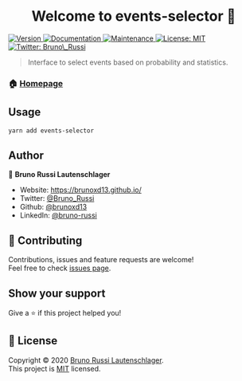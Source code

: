 <h1 align="center">Welcome to events-selector 👋</h1>
<p>
  <a href="https://www.npmjs.com/package/events-selector" target="_blank">
    <img alt="Version" src="https://img.shields.io/npm/v/events-selector.svg">
  </a>
  <a href="https://github.com/brunoxd13/events-selector#readme" target="_blank">
    <img alt="Documentation" src="https://img.shields.io/badge/documentation-yes-brightgreen.svg" />
  </a>
  <a href="https://github.com/brunoxd13/events-selector/graphs/commit-activity" target="_blank">
    <img alt="Maintenance" src="https://img.shields.io/badge/Maintained%3F-yes-green.svg" />
  </a>
  <a href="https://github.com/brunoxd13/events-selector/blob/master/LICENSE" target="_blank">
    <img alt="License: MIT" src="https://img.shields.io/github/license/brunoxd13/events-selector" />
  </a>
  <a href="https://twitter.com/Bruno\_Russi" target="_blank">
    <img alt="Twitter: Bruno\_Russi" src="https://img.shields.io/twitter/follow/Bruno_Russi.svg?style=social" />
  </a>
</p>

> Interface to select events based on probability and statistics.

### 🏠 [Homepage](https://github.com/brunoxd13/events-selector#readme)

## Usage

```sh
yarn add events-selector
```

## Author

👤 **Bruno Russi Lautenschlager**

- Website: https://brunoxd13.github.io/
- Twitter: [@Bruno_Russi](https://twitter.com/Bruno_Russi)
- Github: [@brunoxd13](https://github.com/brunoxd13)
- LinkedIn: [@bruno-russi](https://linkedin.com/in/bruno-russi)

## 🤝 Contributing

Contributions, issues and feature requests are welcome!<br />Feel free to check [issues page](https://github.com/brunoxd13/events-selector/issues).

## Show your support

Give a ⭐️ if this project helped you!

## 📝 License

Copyright © 2020 [Bruno Russi Lautenschlager](https://github.com/brunoxd13).<br />
This project is [MIT](https://github.com/brunoxd13/events-selector/blob/master/LICENSE) licensed.
